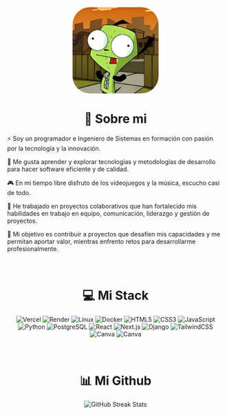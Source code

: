 <div align="center"style="margin-top: 50px;">

  <img src="./src/assets/profile.jpeg" alt="Profile Picture"  style="border-radius: 20%;" width="200" height="200" />

  <h1> 💫 Sobre mi </h1>
  <div align="left">
    <p> 
    ⚡ Soy un programador e Ingeniero de Sistemas en formación con pasión por la tecnología y la innovación.
    </p>
    <p>
    🌟 Me gusta aprender y explorar tecnologías y metodologías de desarrollo para hacer software eficiente y de calidad.
    </p>
    <p>
    🎮 En mi tiempo libre disfruto de los videojuegos y la música, escucho casi de todo.
    </p>
    <p>
    🎉 He trabajado en proyectos colaborativos que han fortalecido mis habilidades en trabajo en equipo, comunicación, liderazgo y gestión de proyectos. 
    </p>
    <p>
    🚀 Mi objetivo es contribuir a proyectos que desafíen mis capacidades y me permitan aportar valor, mientras enfrento retos para desarrollarme profesionalmente. 
    </p>
  </div>

  <!-- <h2 style="margin-top: 40px;"> 🌐 Contacto </h2>
  <a href="https://linkedin.com/in/juanloaiza" target="_blank">
    <img src="https://img.shields.io/badge/Linkedin-%231572B6.svg?style=for-the-badge&logo=Linkedin&logoColor=white" alt="LinkedIn" />
  </a> -->

</div>

<div align="center" style="margin-top: 80px; margin-bottom: 20px;">
  <h1>💻 Mi Stack</h1>
  <p>
    <img src="https://img.shields.io/badge/vercel-%23000000.svg?style=for-the-badge&logo=vercel&logoColor=white" alt="Vercel" />
    <img src="https://img.shields.io/badge/Render-%46E3B7.svg?style=for-the-badge&logo=render&logoColor=white" alt="Render" />
    <img src="https://img.shields.io/badge/Linux-%2320232a.svg?style=for-the-badge&logo=linux&logoColor=white" alt="Linux" />
    <img src="https://img.shields.io/badge/Docker-%231572B6.svg?style=for-the-badge&logo=docker&logoColor=white" alt="Docker" />
    <img src="https://img.shields.io/badge/html5-%23E34F26.svg?style=for-the-badge&logo=html5&logoColor=white" alt="HTML5" />
    <img src="https://img.shields.io/badge/css3-%231572B6.svg?style=for-the-badge&logo=css3&logoColor=white" alt="CSS3" />
    <img src="https://img.shields.io/badge/javascript-%23323330.svg?style=for-the-badge&logo=javascript&logoColor=%23F7DF1E" alt="JavaScript" />
    <img src="https://img.shields.io/badge/python-3670A0?style=for-the-badge&logo=python&logoColor=ffdd54" alt="Python" />
    <img src="https://img.shields.io/badge/postgres-%23316192.svg?style=for-the-badge&logo=postgresql&logoColor=white" alt="PostgreSQL" />
    <!-- <img src="https://img.shields.io/badge/sqlite-%2307405e.svg?style=for-the-badge&logo=sqlite&logoColor=white" alt="SQLite" /> -->
    <img src="https://img.shields.io/badge/react-%2320232a.svg?style=for-the-badge&logo=react&logoColor=%2361DAFB" alt="React" />
    <img src="https://img.shields.io/badge/Next-black?style=for-the-badge&logo=next.js&logoColor=white" alt="Next.js" />
    <img src="https://img.shields.io/badge/django-%23092E20.svg?style=for-the-badge&logo=django&logoColor=white" alt="Django" />
    <!-- <img src="https://img.shields.io/badge/bootstrap-%238511FA.svg?style=for-the-badge&logo=bootstrap&logoColor=white" alt="Bootstrap" /> -->
    <img src="https://img.shields.io/badge/tailwindcss-%2338B2AC.svg?style=for-the-badge&logo=tailwind-css&logoColor=white" alt="TailwindCSS" />
    <!-- <img src="https://img.shields.io/badge/java-%23E34F26.svg?style=for-the-badge&logo=oracle&logoColor=orange" alt="Java" />
    <img src="https://img.shields.io/badge/kotlin-%237F52FF.svg?style=for-the-badge&logo=kotlin&logoColor=white" alt="Kotlin" /> -->
    <img src="https://img.shields.io/badge/Figma-%238511FA.svg?style=for-the-badge&logo=figma&logoColor=white" alt="Canva" />
    <img src="https://img.shields.io/badge/Canva-%2300C4CC.svg?style=for-the-badge&logo=Canva&logoColor=white" alt="Canva" />
  </p>
</div>

<div align="center" style="margin-top: 80px; margin-bottom: 20px;">   
  <h1> 📊 Mi Github </h1>
  <p>
    <!-- 
    <img src="https://github-readme-stats.vercel.app/api?username=JuanLoaiza007&theme=onedark&hide_border=true&include_all_commits=false&count_private=true" alt="Github General Stats" /> 
    -->
    <img src="https://github-readme-streak-stats.herokuapp.com/?user=JuanLoaiza007&theme=onedark&hide_border=true" alt="GitHub Streak Stats" />
    <!-- 
    <img src="https://github-readme-stats.vercel.app/api/top-langs/?username=JuanLoaiza007&theme=onedark&hide_border=true&include_all_commits=false&count_private=true&layout=compact" alt="Most Used Languages" /> 
    -->
  </p>
</div>
